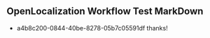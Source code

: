 ## OpenLocalization Workflow Test MarkDown
* a4b8c200-0844-40be-8278-05b7c05591df thanks!

<!--HONumber=Sep16_HO1-->


